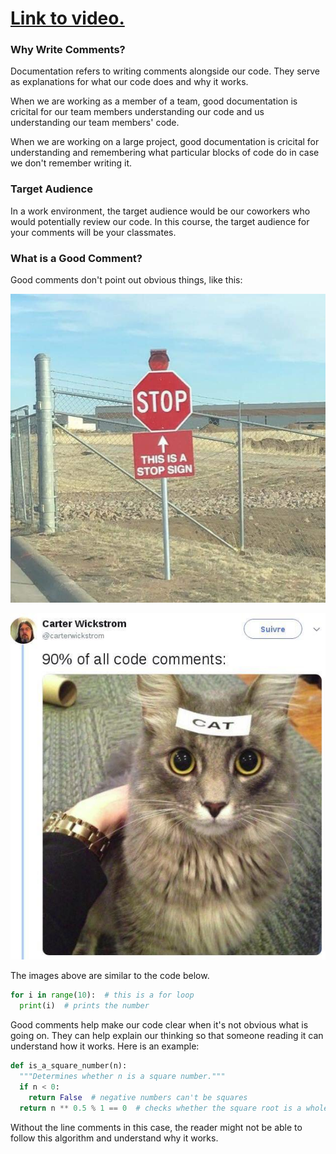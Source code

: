 # [Link to video.](https://www.youtube.com/watch?v=FVLGidlznhE&list=PLVD25niNi0Bkf2psAf7PzB1SV068XyNPo&index=34)

### Why Write Comments?

Documentation refers to writing comments alongside our code. They serve as explanations for what our code does and why it works.

When we are working as a member of a team, good documentation is cricital for our team members understanding our code and us understanding our team members' code.

When we are working on a large project, good documentation is cricital for understanding and remembering what particular blocks of code do in case we don't remember writing it.

### Target Audience

In a work environment, the target audience would be our coworkers who would potentially review our code. In this course, the target audience for your comments will be your classmates.

### What is a Good Comment?

Good comments don't point out obvious things, like this:

![](https://raw.githubusercontent.com/MissStrong/ICS3UE_Semester_2_2020-2021/main/Images/Stop_Sign.jpg)

![](https://raw.githubusercontent.com/MissStrong/ICS3UE_Semester_2_2020-2021/main/Images/Cat.jpg)

The images above are similar to the code below.

```python
for i in range(10):  # this is a for loop
  print(i)  # prints the number
```

Good comments help make our code clear when it's not obvious what is going on. They can help explain our thinking so that someone reading it can understand how it works. Here is an example:

```python
def is_a_square_number(n):
  """Determines whether n is a square number."""
  if n < 0:
    return False  # negative numbers can't be squares
  return n ** 0.5 % 1 == 0  # checks whether the square root is a whole number
```

Without the line comments in this case, the reader might not be able to follow this algorithm and understand why it works.
